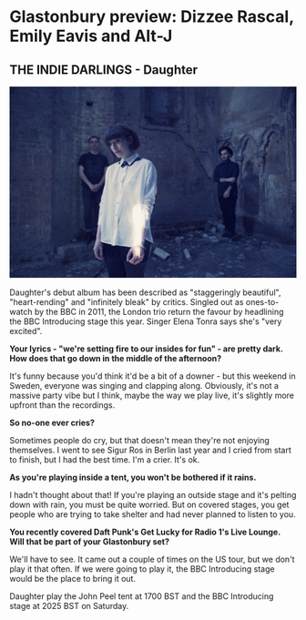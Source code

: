 # Glastonbury preview: Dizzee Rascal, Emily Eavis and Alt-J
## THE INDIE DARLINGS - Daughter

<img src="/Images/Eliot Lee Hazel/daughter_5214_eliot_lee_hazel_small.jpg">

Daughter's debut album has been described as "staggeringly beautiful", "heart-rending" and "infinitely bleak" by critics. Singled out as ones-to-watch by the BBC in 2011, the London trio return the favour by headlining the BBC Introducing stage this year. Singer Elena Tonra says she's "very excited".

**Your lyrics - "we're setting fire to our insides for fun" - are pretty dark. How does that go down in the middle of the afternoon?**

It's funny because you'd think it'd be a bit of a downer - but this weekend in Sweden, everyone was singing and clapping along. Obviously, it's not a massive party vibe but I think, maybe the way we play live, it's slightly more upfront than the recordings.

**So no-one ever cries?**

Sometimes people do cry, but that doesn't mean they're not enjoying themselves. I went to see Sigur Ros in Berlin last year and I cried from start to finish, but I had the best time. I'm a crier. It's ok.

**As you're playing inside a tent, you won't be bothered if it rains.**

I hadn't thought about that! If you're playing an outside stage and it's pelting down with rain, you must be quite worried. But on covered stages, you get people who are trying to take shelter and had never planned to listen to you.

**You recently covered Daft Punk's Get Lucky for Radio 1's Live Lounge. Will that be part of your Glastonbury set?**

We'll have to see. It came out a couple of times on the US tour, but we don't play it that often. If we were going to play it, the BBC Introducing stage would be the place to bring it out.

Daughter play the John Peel tent at 1700 BST and the BBC Introducing stage at 2025 BST on Saturday.

